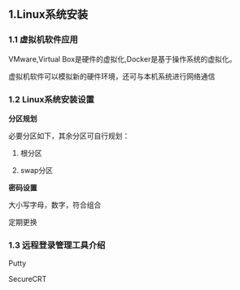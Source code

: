 ## 1.Linux系统安装

### 1.1 虚拟机软件应用

VMware,Virtual Box是硬件的虚拟化,Docker是基于操作系统的虚拟化。

虚拟机软件可以模拟新的硬件环境，还可与本机系统进行网络通信


### 1.2 Linux系统安装设置

**分区规划**

必要分区如下，其余分区可自行规划：

1) 根分区

2) swap分区

**密码设置**

大小写字母，数字，符合组合

定期更换


### 1.3 远程登录管理工具介绍

Putty

SecureCRT